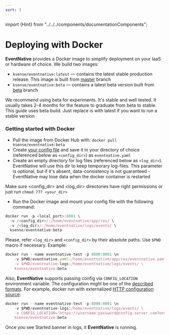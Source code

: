 ```yaml
---
sort: 3
---
```


import {Hint} from "../../../components/documentationComponents";

# Deploying with Docker

**EventNative** provides a Docker image to simplify deployment on your IaaS or hardware of choice. We build two images:

* `ksense/eventnative:latest` — contains the latest stable production release. This image is built from [master](https://github.com/jitsucom/eventnative/tree/master) branch
* `ksense/eventnative:beta` — contains a latest beta version built from [beta](https://github.com/jitsucom/eventnative/tree/beta) branch

We recommend using beta for experiments. It's stable and well tested. It usually takes 2-4 months for the feature to graduate from beta to stable. This guide uses beta build. Just replace is with latest if you want to run a stable version

### Getting started with Docker

* Pull the image from Docker Hub with: `docker pull ksense/eventnative:beta`
* Create [your config file](/docs/configuration/) and save it in your directory of choice \(referenced below as `<config_dir>`\) as `eventnative.yaml`
* Create an empty directory for log files \(referenced below as `<log_dir>`\). EventNative will use this dir to keep temporary log-files. This parameter is optional, but if it's absent, data-consistency is not guaranteed - EventNative may lose data when the docker container is restarted

<Hint>
    Make sure &lt;config_dir&gt; and &lt;log_dir&gt; directories have right permissions or just run <code inline="true">chmod 777 &lt;your_dir&gt;</code>
</Hint>

* Run the Docker image and mount your config file with the following command:

```javascript
docker run -p <local_port>:8001 \
  -v /<config_dir>/:/home/eventnative/app/res/ \
  -v /<log_dir>/:/home/eventnative/logs/events/ \
  ksense/eventnative:beta
```

Please, refer `<log_dir>` and `<config_dir>` by their absolute paths. Use `$PWD` macro if necessary. Example:

```javascript
docker run --name eventnative-test -p 8000:8001 \n 
    -v $PWD/eventnative.yaml:/home/eventnative/app/res/eventnative.yaml \
    -v $PWD/eventnative-logs:/home/eventnative/logs/events/ \
    ksense/eventnative:beta
```

Also, **EventNative** supports passing config via `CONFIG_LOCATION` environment variable. The configuration might be one of the [described formats](/docs/deployment/configuration-source). For example, docker run with externalized [HTTP configuration source](/docs/deployment/configuration-source#http-source):

```javascript
docker run --name eventnative-test -p 8000:8001 \n 
    -v $PWD/eventnative-logs:/home/eventnative/logs/events/ \
    -e CONFIG_LOCATION='https://username:password@config-server.com?env=dev' \
    ksense/eventnative:beta
```

  
Once you see Started banner in logs, it **EventNative** is running.

